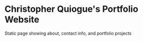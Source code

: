 Christopher Quiogue's Portfolio Website
=======================================

Static page showing about, contact info, and portfolio projects